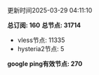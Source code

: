 更新时间2025-03-29 04:11:10

**总订阅: 160**
**总节点: 31714**
- vless节点: 11335
- hysteria2节点: 5

**google ping有效节点: 270**
